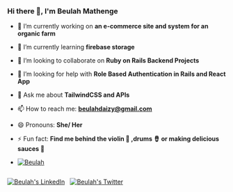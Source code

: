 ### Hi there 👋, I'm Beulah Mathenge

- 🔭 I’m currently working on **an e-commerce site and system for an organic farm**
- 🌱 I’m currently learning **firebase storage**
- 👯 I’m looking to collaborate on **Ruby on Rails Backend Projects**
- 🤔 I’m looking for help with **Role Based Authentication in Rails and React App**
- 💬 Ask me about **TailwindCSS and APIs**
- 📫 How to reach me: **beulahdaizy@gmail.com**
- 😄 Pronouns: **She/ Her**
- ⚡ Fun fact: **Find me behind the violin 🎻 ,drums 🪘 or making delicious sauces 🍅**

- <p align="left"> <a href="https://github.com/ryo-ma/github-profile-trophy"><img src="https://github-profile-trophy.vercel.app/?username=Beulah-Matt" alt="Beulah" /></a> </p>

<!-- SOCIALS. TODO: SWAP OUT YOUR URL AND NAME. -->
<p align="left" style="float: left;"> 
  <!-- LinkedIn -->
  <a href="https://www.linkedin.com/in/beulah-mathenge/" target="blank"><img src="https://img.shields.io/badge/LinkedIn-0077B5?style=for-the-badge&logo=linkedin&logoColor=white" alt="Beulah's LinkedIn" /></a> 
  <span>&nbsp;</span>
  <!-- Twitter -->
  <a href="https://twitter.com/Daiciebeazi" target="blank"><img src="https://img.shields.io/badge/Twitter-1DA1F2?style=for-the-badge&logo=twitter&logoColor=white" alt="Beulah's Twitter" /></a> 
  <span>&nbsp;</span>
  
  <!-- Other badges -->
</p>

